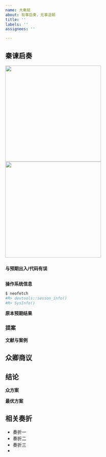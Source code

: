 ```yaml
---
name: 大秦赋
about: 有事启奏，无事退朝
title: ''
labels: ''
assignees: ''

---
```


## 秦谏启奏

<img src='https://user-images.githubusercontent.com/7227582/239718734-f11c1ab7-e94f-4e9b-aa2e-e8ee9af9fedd.png' height='300'/> <img src='https://user-images.githubusercontent.com/7227582/239718809-4ff6af57-43b3-4528-b5f4-e311e470a83a.png' height='300'/>

### 

**与预期出入/代码有误**
```bash

```

**操作系统信息**
```bash
$ neofetch
#R> devtools::sesson_info()
#R> SysInfo()
```

**原本预期结果**

### 提案

**文献与案例**

## 众卿商议

## 结论

**众方案**

**最优方案**

## 相关奏折

- 奏折一
- 奏折二
- 奏折三
-
